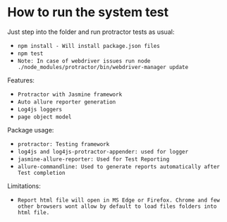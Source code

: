 # How to run the system test

Just step into the folder and run protractor tests as usual:
- `npm install - Will install package.json files` 
- `npm test`
- `Note: In case of webdriver issues run node ./node_modules/protractor/bin/webdriver-manager update`

Features:
- `Protractor with Jasmine framework`
- `Auto allure reporter generation`
- `Log4js loggers`
- `page object model`

Package usage:
- `protractor: Testing framework`
- `log4js and log4js-protractor-appender: used for logger`
- `jasmine-allure-reporter: Used for Test Reporting`
- `allure-commandline: Used to generate reports automatically after Test completion`

Limitations: 
- `Report html file will open in MS Edge or Firefox. Chrome and few other browsers wont allow by default to load files folders into html file.`